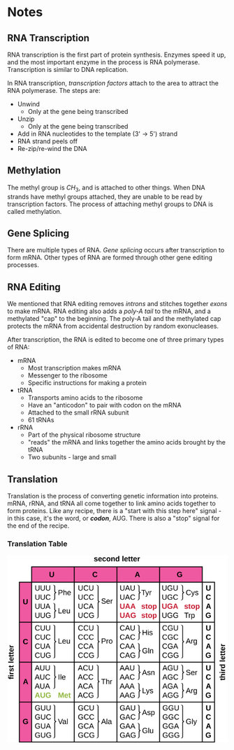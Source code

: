 # Notes

## RNA Transcription

RNA transcription is the first part of protein synthesis. Enzymes speed it up, and the most important enzyme in the process is RNA polymerase. Transcription is similar to DNA replication.

In RNA transcription, *transcription factors* attach to the area to attract the RNA polymerase. The steps are:

- Unwind
    - Only at the gene being transcribed
- Unzip
    - Only at the gene being transcribed
- Add in RNA nucleotides to the template (3' -> 5') strand
- RNA strand peels off
- Re-zip/re-wind the DNA

## Methylation

The methyl group is $CH_3$, and is attached to other things. When DNA strands have methyl groups attached, they are unable to be read by transcription factors. The process of attaching methyl groups to DNA is called methylation.

## Gene Splicing

There are multiple types of RNA. *Gene splicing* occurs after transcription to form mRNA. Other types of RNA are formed through other gene editing processes.

## RNA Editing

We mentioned that RNA editing removes *introns* and stitches together *exons* to make mRNA. RNA editing also adds a *poly-A tail* to the mRNA, and a methylated "cap" to the beginning. The poly-A tail and the methylated cap protects the mRNA from accidental destruction by random exonucleases.

After transcription, the RNA is edited to become one of three primary types of RNA:

- mRNA
    - Most transcription makes mRNA
    - Messenger to the ribosome
    - Specific instructions for making a protein
- tRNA
    - Transports amino acids to the ribosome
    - Have an "anticodon" to pair with codon on the mRNA
    - Attached to the small rRNA subunit
    - 61 tRNAs
- rRNA
    - Part of the physical ribosome structure
    - "reads" the mRNA and links together the amino acids brought by the tRNA
    - Two subunits - large and small

## Translation

Translation is the process of converting genetic information into proteins. mRNA, rRNA, and tRNA all come together to link amino acids together to form proteins. Like any recipe, there is a "start with this step here" signal - in this case, it's the word, or ***codon***, AUG. There is also a "stop" signal for the end of the recipe.

### Translation Table

![An image of the RNA translation table](./img/RNA%20Translation%20Table.jpeg)
